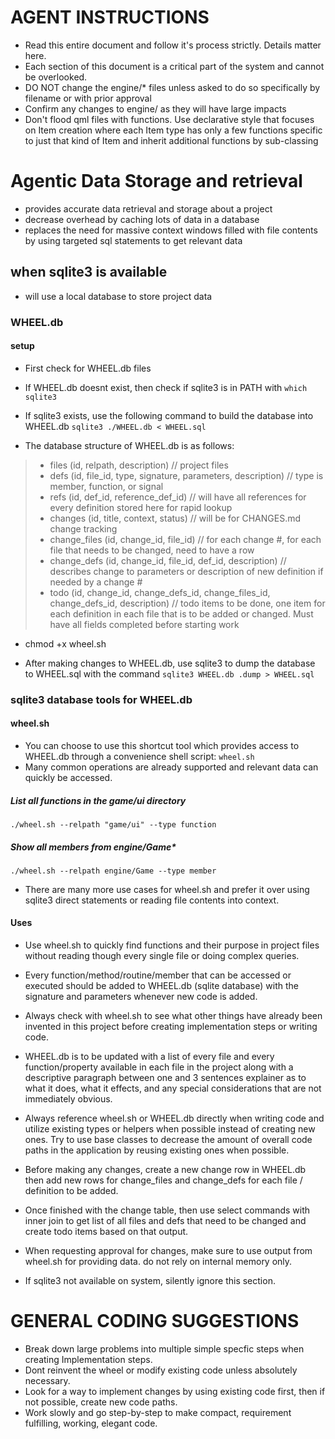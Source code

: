 # AGENT INSTRUCTIONS
- Read this entire document and follow it's process strictly. Details matter here.
- Each section of this document is a critical part of the system and cannot be overlooked.
- DO NOT change the engine/* files unless asked to do so specifically by filename or with prior approval
- Confirm any changes to engine/ as they will have large impacts
- Don't flood qml files with functions. Use declarative style that focuses on Item creation where each Item type has only a few functions specific to just that kind of Item and inherit additional functions by sub-classing

# Agentic Data Storage and retrieval 
- provides accurate data retrieval and storage about a project
- decrease overhead by caching lots of data in a database
- replaces the need for massive context windows filled with file contents by using targeted sql statements to get relevant data

## when sqlite3 is available
- will use a local database to store project data 

### WHEEL.db
#### setup
- First check for WHEEL.db files
- If WHEEL.db doesnt exist, then check if sqlite3 is in PATH with ```which sqlite3```
- If sqlite3 exists, use the following command to build the database into WHEEL.db
``` sqlite3 ./WHEEL.db < WHEEL.sql ```

- The database structure of WHEEL.db is as follows:

> * files (id, relpath, description) // project files
> * defs (id, file_id, type, signature, parameters, description) // type is member, function, or signal
> * refs (id, def_id, reference_def_id) // will have all references for every definition stored here for rapid lookup
> * changes (id, title,  context, status) // will be for CHANGES.md change tracking
> * change_files (id, change_id, file_id) // for each change #, for each file that needs to be changed, need to have a row 
> * change_defs (id, change_id, file_id, def_id, description) // describes change to parameters or description of new definition if needed by a change #
> * todo (id, change_id, change_defs_id, change_files_id, change_defs_id, description) // todo items to be done, one item for each definition in each file that is to be added or changed. Must have all fields completed before starting work

- chmod +x wheel.sh 

- After making changes to WHEEL.db, use sqlite3 to dump the database to WHEEL.sql with the command
``` sqlite3 WHEEL.db .dump > WHEEL.sql ```


### sqlite3 database tools for WHEEL.db 

#### wheel.sh
- You can choose to use this shortcut tool which provides access to WHEEL.db through a convenience shell script: ``` wheel.sh ```
- Many common operations are already supported and relevant data can quickly be accessed.

##### List all functions in the game/ui directory
``` ./wheel.sh --relpath "game/ui" --type function ```

##### Show all members from engine/Game*
``` ./wheel.sh --relpath engine/Game --type member ```


- There are many more use cases for wheel.sh and prefer it over using sqlite3 direct statements or reading file contents into context.


#### Uses

- Use wheel.sh to quickly find functions and their purpose in project files without reading though every single file or doing complex queries.
- Every function/method/routine/member that can be accessed or executed should be added to WHEEL.db (sqlite database) with the signature and parameters whenever new code is added.
- Always check with wheel.sh to see what other things have already been invented in this project before creating implementation steps or writing code.
- WHEEL.db is to be updated with a list of every file and every function/property available in each file in the project along with a descriptive paragraph between one and 3 sentences explainer as to what it does, what it effects, and any special considerations that are not immediately obvious.
- Always reference wheel.sh or WHEEL.db directly when writing code and utilize existing types or helpers when possible instead of creating new ones. Try to use base classes to decrease the amount of overall code paths in the application by reusing existing ones when possible.

- Before making any changes, create a new change row in WHEEL.db then add new rows for change_files and change_defs for each file / definition to be added.
- Once finished with the change table, then use select commands with inner join to get list of all files and defs that need to be changed and create todo items based on that output.
- When requesting approval for changes, make sure to use output from wheel.sh for providing data. do not rely on internal memory only.
- If sqlite3 not available on system, silently ignore this section.


# GENERAL CODING SUGGESTIONS
* Break down large problems into multiple simple specfic steps when creating Implementation steps.
* Dont reinvent the wheel or modify existing code unless absolutely necessary.
* Look for a way to implement changes by using existing code first, then if not possible, create new code paths.
* Work slowly and go step-by-step to make compact, requirement fulfilling, working, elegant code.
